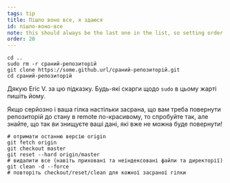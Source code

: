 ```yaml
---
tags: tip
title: Пішло воно все, я здаюся
id: пішло-воно-все
note: this should always be the last one in the list, so setting order to 20 so I don't have to re-name/re-order it
order: 20
---
```


```git
cd ..
sudo rm -r сраний-репозиторій
git clone https://some.github.url/сраний-репозиторій.git
cd сраний-репозиторій
```

Дякую Eric V. за цю підказку. Будь-які скарги щодо `sudo` в цьому жарті пишіть йому. 


Якщо серйозно і ваша гілка настільки засрана, що вам треба повернути репозиторій до стану в remote по-красивому, то спробуйте так, але знайте, що так ви знищуєте ваші дані, які вже не можна буде повернути!

```git
# отримати останню версію origin
git fetch origin
git checkout master
git reset --hard origin/master
# видалити все (навіть приховані та неіндексовані файли та директорії)
git clean -d --force
# повторіть checkout/reset/clean для кожної засраної гілки
```